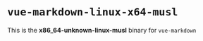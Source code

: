 # `vue-markdown-linux-x64-musl`

This is the **x86_64-unknown-linux-musl** binary for `vue-markdown`
